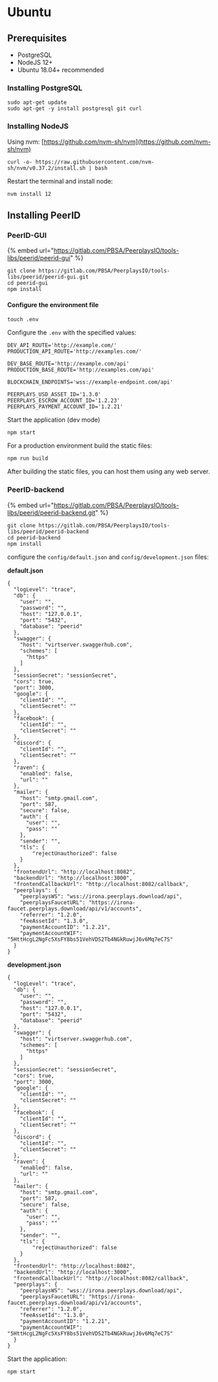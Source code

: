 # Ubuntu

## Prerequisites

* PostgreSQL
* NodeJS 12+
* Ubuntu 18.04+ recommended

### Installing PostgreSQL

```
sudo apt-get update
sudo apt-get -y install postgresql git curl
```

### Installing NodeJS

Using nvm: [https://github.com/nvm-sh/nvm](https://github.com/nvm-sh/nvm)

```
curl -o- https://raw.githubusercontent.com/nvm-sh/nvm/v0.37.2/install.sh | bash
```

Restart the terminal and install node:

```
nvm install 12
```

## Installing PeerID

### PeerID-GUI

{% embed url="https://gitlab.com/PBSA/PeerplaysIO/tools-libs/peerid/peerid-gui" %}

```
git clone https://gitlab.com/PBSA/PeerplaysIO/tools-libs/peerid/peerid-gui.git
cd peerid-gui
npm install
```

#### Configure the environment file

```
touch .env
```

Configure the `.env` with the specified values:

```
DEV_API_ROUTE='http://example.com/'
PRODUCTION_API_ROUTE='http://examples.com/'

DEV_BASE_ROUTE='http://example.com/api'
PRODUCTION_BASE_ROUTE='http://examples.com/api'

BLOCKCHAIN_ENDPOINTS='wss://example-endpoint.com/api'

PEERPLAYS_USD_ASSET_ID='1.3.0'
PEERPLAYS_ESCROW_ACCOUNT_ID='1.2.23'
PEERPLAYS_PAYMENT_ACCOUNT_ID='1.2.21'
```

Start the application (dev mode)

```
npm start
```

For a production environment build the static files:

```
npm run build
```

After building the static files, you can host them using any web server.

### PeerID-backend

{% embed url="https://gitlab.com/PBSA/PeerplaysIO/tools-libs/peerid/peerid-backend.git" %}

```
git clone https://gitlab.com/PBSA/PeerplaysIO/tools-libs/peerid/peerid-backend
cd peerid-backend
npm install
```

configure the `config/default.json` and `config/development.json` files:

**default.json**

```
{
  "logLevel": "trace",
  "db": {
    "user": "",
    "password": "",
    "host": "127.0.0.1",
    "port": "5432",
    "database": "peerid"
  },
  "swagger": {
    "host": "virtserver.swaggerhub.com",
    "schemes": [
      "https"
    ]
  },
  "sessionSecret": "sessionSecret",
  "cors": true,
  "port": 3000,
  "google": {
    "clientId": "",
    "clientSecret": ""
  },
  "facebook": {
    "clientId": "",
    "clientSecret": ""
  },
  "discord": {
    "clientId": "",
    "clientSecret": ""
  },
  "raven": {
    "enabled": false,
    "url": ""
  },
  "mailer": {
    "host": "smtp.gmail.com",
    "port": 587,
    "secure": false,
    "auth": {
      "user": "",
      "pass": ""
    },
    "sender": "",
    "tls": {
        "rejectUnauthorized": false
    }
  },
  "frontendUrl": "http://localhost:8082",
  "backendUrl": "http://localhost:3000",
  "frontendCallbackUrl": "http://localhost:8082/callback",
  "peerplays": {
    "peerplaysWS": "wss://irona.peerplays.download/api",
    "peerplaysFaucetURL": "https://irona-faucet.peerplays.download/api/v1/accounts",
    "referrer": "1.2.0",
    "feeAssetId": "1.3.0",
    "paymentAccountID": "1.2.21",
    "paymentAccountWIF": "5HttHcgL2NgFc5XsFY8bs51VehVDS2Tb4NGkRuwjJ6v6Mq7eC7S"
  }
}
```

**development.json**

```
{
  "logLevel": "trace",
  "db": {
    "user": "",
    "password": "",
    "host": "127.0.0.1",
    "port": "5432",
    "database": "peerid"
  },
  "swagger": {
    "host": "virtserver.swaggerhub.com",
    "schemes": [
      "https"
    ]
  },
  "sessionSecret": "sessionSecret",
  "cors": true,
  "port": 3000,
  "google": {
    "clientId": "",
    "clientSecret": ""
  },
  "facebook": {
    "clientId": "",
    "clientSecret": ""
  },
  "discord": {
    "clientId": "",
    "clientSecret": ""
  },
  "raven": {
    "enabled": false,
    "url": ""
  },
  "mailer": {
    "host": "smtp.gmail.com",
    "port": 587,
    "secure": false,
    "auth": {
      "user": "",
      "pass": ""
    },
    "sender": "",
    "tls": {
        "rejectUnauthorized": false
    }
  },
  "frontendUrl": "http://localhost:8082",
  "backendUrl": "http://localhost:3000",
  "frontendCallbackUrl": "http://localhost:8082/callback",
  "peerplays": {
    "peerplaysWS": "wss://irona.peerplays.download/api",
    "peerplaysFaucetURL": "https://irona-faucet.peerplays.download/api/v1/accounts",
    "referrer": "1.2.0",
    "feeAssetId": "1.3.0",
    "paymentAccountID": "1.2.21",
    "paymentAccountWIF": "5HttHcgL2NgFc5XsFY8bs51VehVDS2Tb4NGkRuwjJ6v6Mq7eC7S"
  }
}
```

Start the application:

```
npm start
```
